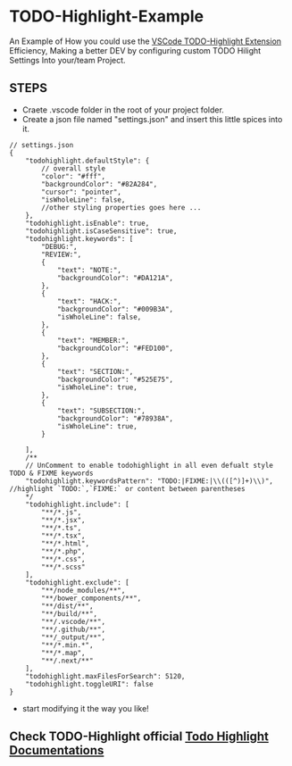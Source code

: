 # TODO-Highlight-Example
An Example of How you could use the 
[VSCode TODO-Highlight Extension
](https://marketplace.visualstudio.com/items?itemName=wayou.vscode-todo-highlight) Efficiency, Making a better DEV by configuring custom TODO Hilight Settings Into your/team Project.

## STEPS
* Craete .vscode folder in the root of your project folder.
* Create a json file named "settings.json" and insert this little spices into it.
```
// settings.json 
{
    "todohighlight.defaultStyle": {
        // overall style
        "color": "#fff",
        "backgroundColor": "#82A284",   
        "cursor": "pointer",
        "isWholeLine": false,
        //other styling properties goes here ... 
    },
    "todohighlight.isEnable": true,
    "todohighlight.isCaseSensitive": true,
    "todohighlight.keywords": [
        "DEBUG:",
        "REVIEW:",
        {
            "text": "NOTE:",
            "backgroundColor": "#DA121A",
        },
        {
            "text": "HACK:",
            "backgroundColor": "#009B3A",
            "isWholeLine": false,
        },
        {
            "text": "MEMBER:",
            "backgroundColor": "#FED100",
        },
        {
            "text": "SECTION:",
            "backgroundColor": "#525E75",
            "isWholeLine": true,
        },
        {
            "text": "SUBSECTION:",
            "backgroundColor": "#78938A",
            "isWholeLine": true,
        }
        
    ],
    /**
    // UnComment to enable todohighlight in all even defualt style TODO & FIXME keywords
    "todohighlight.keywordsPattern": "TODO:|FIXME:|\\(([^)]+)\\)", //highlight `TODO:`,`FIXME:` or content between parentheses
    */
    "todohighlight.include": [
        "**/*.js",
        "**/*.jsx",
        "**/*.ts",
        "**/*.tsx",
        "**/*.html",
        "**/*.php",
        "**/*.css",
        "**/*.scss"
    ],
    "todohighlight.exclude": [
        "**/node_modules/**",
        "**/bower_components/**",
        "**/dist/**",
        "**/build/**",
        "**/.vscode/**",
        "**/.github/**",
        "**/_output/**",
        "**/*.min.*",
        "**/*.map",
        "**/.next/**"
    ],
    "todohighlight.maxFilesForSearch": 5120,
    "todohighlight.toggleURI": false
}
```
* start modifying it the way you like!
## Check TODO-Highlight official [Todo Highlight Documentations](https://github.com/wayou/vscode-todo-highlight)